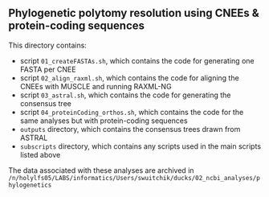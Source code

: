 ## Phylogenetic polytomy resolution using CNEEs & protein-coding sequences  
  
This directory contains:  
* script `01_createFASTAs.sh`, which contains the code for generating one FASTA per CNEE
* script `02_align_raxml.sh`, which contains the code for aligning the CNEEs with MUSCLE and running RAXML-NG
* script `03_astral.sh`, which contains the code for generating the consensus tree
* script `04_proteinCoding_orthos.sh`, which contains the code for the same analyses but with protein-coding sequences
* `outputs` directory, which contains the consensus trees drawn from ASTRAL
* `subscripts` directory, which contains any scripts used in the main scripts listed above
  
  
The data associated with these analyses are archived in `/n/holylfs05/LABS/informatics/Users/swuitchik/ducks/02_ncbi_analyses/phylogenetics`
